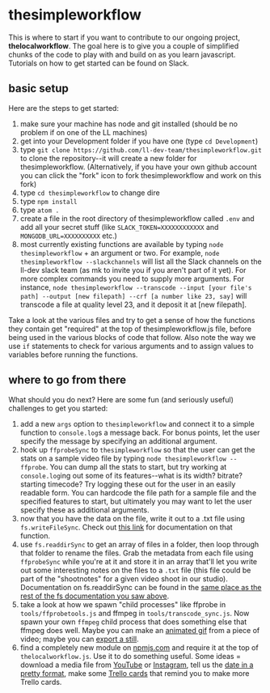 # thesimpleworkflow

This is where to start if you want to contribute to our ongoing project, **thelocalworkflow**.  The goal here is to give you a couple of simplified chunks of the code to play with and build on as you learn javascript.  Tutorials on how to get started can be found on Slack.

## basic setup

Here are the steps to get started:

1. make sure your machine has node and git installed (should be no problem if on one of the LL machines)
2. get into your Development folder if you have one (type `cd Development`)
3. type `git clone https://github.com/ll-dev-team/thesimpleworkflow.git` to clone the repository--it will create a new folder for thesimpleworkflow.  (Alternatively, if you have your own github account you can click the "fork" icon to fork thesimpleworkflow and work on this fork)
4. type `cd thesimpleworkflow` to change dire
5. type `npm install`
5. type `atom .`
6. create a file in the root directory of thesimpleworkflow called `.env` and add all your secret stuff (like `SLACK_TOKEN=XXXXXXXXXXXX` and `MONGODB_URL=XXXXXXXXXX` etc.)
7. most currently existing functions are available by typing `node thesimpleworkflow` + an argument or two.  For example, `node thesimpleworkflow --slackchannels` will list all the Slack channels on the ll-dev slack team (as mk to invite you if you aren't part of it yet).  For more complex commands you need to supply more arguments.   For instance, `node thesimpleworkflow --transcode --input [your file's path] --output [new filepath] --crf [a number like 23, say]` will transcode a file at quality level 23, and it deposit it at [new filepath].

Take a look at the various files and try to get a sense of how the functions they contain get "required" at the top of thesimpleworkflow.js file, before being used in the various blocks of code that follow. Also note the way we use `if` statements to check for various arguments and to assign values to variables before running the functions.  

## where to go from there

What should you do next?  Here are some fun (and seriously useful) challenges to get you started:

1. add a new `args` option to `thesimpleworkflow` and connect it to a simple function to `console.log`s a message back.  For bonus points, let the user specify the message by specifying an additional argument.
1. hook up `ffprobeSync` to `thesimpleworkflow` so that the user can get the stats on a sample video file by typing `node thesimpleworkflow --ffprobe`.  You can dump all the stats to start, but try working at `console.log`ing out some of its features--what is its width?  bitrate?  starting timecode?  Try logging these out for the user in an easily readable form.  You can hardcode the file path for a sample file and the specified features to start, but ultimately you may want to let the user specify these as additional arguments.
1. now that you have the data on the file, write it out to a .txt file using `fs.writeFileSync`.  Check out [this link](https://nodejs.org/api/fs.html#fs_fs_writefilesync_file_data_options) for documentation on that function.
2. use `fs.readdirSync` to get an array of files in a folder, then loop through that folder to rename the files.  Grab the metadata from each file using `ffprobeSync` while you're at it and store it in an array that'll let you write out some interesting notes on the files to a `.txt` file (this file could be part of the "shootnotes" for a given video shoot in our studio).  Documentation on fs.readdirSync can be found in the [same place as the rest of the fs documentation you saw above](https://nodejs.org/api/fs.html#fs_fs_readdirsync_path_options).
3. take a look at how we spawn "child processes" like ffprobe in `tools/ffprobetools.js` and ffmpeg in `tools/transcode_sync.js`.  Now spawn your own `ffmpeg` child process that does something else that ffmpeg does well.  Maybe you can make an [animated gif](http://www.bugcodemaster.com/article/convert-video-animated-gif-using-ffmpeg) from a piece of video; maybe you can [export a still](https://ffmpeg.org/ffmpeg.html#Video-Options).
6. find a completely new module on [npmjs.com](https://www.npmjs.com/) and require it at the top of `thelocalworkflow.js`.  Use it to do something useful.  Some ideas = download a media file from [YouTube](https://www.npmjs.com/package/youtube-dl) or [Instagram](https://www.npmjs.com/package/instagram-save), tell us the [date in a pretty format](https://www.npmjs.com/package/dateformat), make some [Trello cards](https://www.npmjs.com/package/trello) that remind you to make more Trello cards. 
